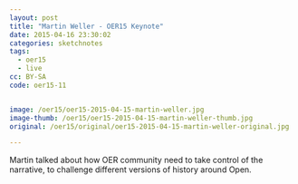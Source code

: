 ```yaml
---
layout: post
title: "Martin Weller - OER15 Keynote"
date: 2015-04-16 23:30:02
categories: sketchnotes
tags:
  - oer15
  - live
cc: BY-SA
code: oer15-11


image: /oer15/oer15-2015-04-15-martin-weller.jpg
image-thumb: /oer15/oer15-2015-04-15-martin-weller-thumb.jpg
original: /oer15/original/oer15-2015-04-15-martin-weller-original.jpg

---
```

Martin talked about how OER community need to take control of the narrative, to challenge different versions of history around Open.
